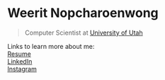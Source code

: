 # Weerit Nopcharoenwong

> Computer Scientist at [University of Utah](https://pages.github.com/)

Links to learn more about me:<br/>
[Resume](https://docs.google.com/document/d/18T_UpPXBiY6e1aiEV5zGy-ntNd6QlfpO/edit?usp=sharing&ouid=110672725518510358246&rtpof=true&sd=true)<br/>
[LinkedIn](https://www.linkedin.com/in/weeritn/)<br/>
[Instagram](https://www.instagram.com/weerit.ap2/)<br/>

<!--
**weeritn/weeritn** is a ✨ _special_ ✨ repository because its `README.md` (this file) appears on your GitHub profile.

Here are some ideas to get you started:

- 🔭 I’m currently working on ...
- 🌱 I’m currently learning ...
- 👯 I’m looking to collaborate on ...
- 🤔 I’m looking for help with ...
- 💬 Ask me about ...
- 📫 How to reach me: ...
- 😄 Pronouns: ...
- ⚡ Fun fact: ...
-->
